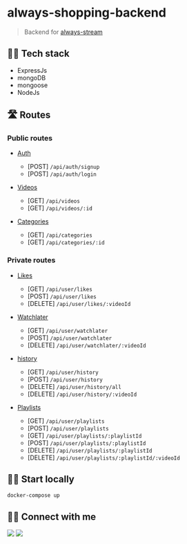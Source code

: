 # always-shopping-backend
> Backend for [always-stream](https://github.com/SanketDhabarde/always-stream)

## 👩‍💻 Tech stack
- ExpressJs
- mongoDB
- mongoose
- NodeJs

## 🛣 Routes
### Public routes
- [Auth](https://github.com/SanketDhabarde/always-stream-backend/blob/master/routes/auth.router.js)
  - [POST] `/api/auth/signup`
  - [POST] `/api/auth/login`

- [Videos](https://github.com/SanketDhabarde/always-stream-backend/blob/master/routes/video.router.js)
  - [GET] `/api/videos`
  - [GET] `/api/videos/:id`

- [Categories](https://github.com/SanketDhabarde/always-stream-backend/blob/master/routes/category.router.js)
  - [GET] `/api/categories`
  - [GET] `/api/categories/:id`

### Private routes
- [Likes](https://github.com/SanketDhabarde/always-stream-backend/blob/master/routes/likes.router.js)
  - [GET]  `/api/user/likes`
  - [POST]  `/api/user/likes`
  - [DELETE]  `/api/user/likes/:videoId`
 
- [Watchlater](https://github.com/SanketDhabarde/always-stream-backend/blob/master/routes/watchlater.router.js)
  - [GET]  `/api/user/watchlater`
  - [POST]  `/api/user/watchlater`
  - [DELETE]  `/api/user/watchlater/:videoId`

- [history](https://github.com/SanketDhabarde/always-stream-backend/blob/master/routes/history.router.js)
  - [GET]  `/api/user/history`
  - [POST]  `/api/user/history`
  - [DELETE]  `/api/user/history/all`
  - [DELETE]  `/api/user/history/:videoId`

- [Playlists](https://github.com/SanketDhabarde/always-stream-backend/blob/master/routes/playlist.router.js)
  - [GET]  `/api/user/playlists`
  - [POST]  `/api/user/playlists`
  - [GET]  `/api/user/playlists/:playlistId`
  - [POST] `/api/user/playlists/:playlistId`
  - [DELETE] `/api/user/playlists/:playlistId`
  - [DELETE]  `/api/user/playlists/:playlistId/:videoId`

## 👩‍💻 Start locally
```bash
docker-compose up
```


## 👨‍💻 Connect with me 

<a href="https://twitter.com/SanketDhabarde1"><img src="https://img.shields.io/badge/Twitter-1DA1F2?style=for-the-badge&logo=twitter&logoColor=white"/></a>
<a href="https://www.linkedin.com/in/sanket-dhabarde-91b028166/"><img src="https://img.shields.io/badge/LinkedIn-0077B5?style=for-the-badge&logo=linkedin&logoColor=white"/></a>
